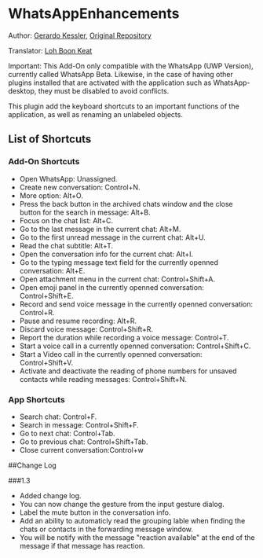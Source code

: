 # WhatsAppEnhancements

Author: [Gerardo Kessler](http://gera.ar), [Original Repository](https://github.com/GerardKessler/whatsapp)

Translator: [Loh Boon Keat](https://github.com/lbk2907/)

Important:
This Add-On only compatible with the  WhatsApp (UWP Version), currently called WhatsApp Beta. Likewise, in the case of having other plugins installed that are activated with the application such as WhatsApp-desktop, they must be disabled to avoid conflicts.

This plugin add the keyboard shortcuts to an important functions of the application, as well as renaming an unlabeled objects.

## List of Shortcuts

### Add-On Shortcuts

* Open WhatsApp: Unassigned.
* Create new conversation: Control+N.
* More option: Alt+O.
* Press the back button in the archived chats window and the close button for the search in message: Alt+B.
* Focus on the chat list: Alt+C.
* Go to the last message in the current chat: Alt+M.
* Go to the first unread message in the current chat: Alt+U.
* Read the chat subtitle: Alt+T.
* Open the conversation info for the current chat: Alt+I.
* Go to the typing message text field for the currently openned conversation: Alt+E.
* Open attachment menu in the current chat: Control+Shift+A.
* Open emoji panel in the currently openned conversation: Control+Shift+E.
* Record and send voice message in the currently openned conversation: Control+R.
* Pause and resume recording: Alt+R.
* Discard voice message: Control+Shift+R.
* Report the duration while recording a voice message: Control+T.
* Start a voice call in a currently openned conversation: Control+Shift+C.
* Start a Video call in the currently openned conversation: Control+Shift+V.
* Activate and deactivate the reading of phone numbers for unsaved contacts while reading messages: Control+Shift+N.

### App Shortcuts

* Search  chat: Control+F.
* Search in message: Control+Shift+F.
* Go to next chat: Control+Tab.
* Go to previous chat: Control+Shift+Tab.
* Close current conversation:Control+w

##Change Log

###1.3

* Added change log.
* You can now change the gesture from the input gesture dialog.
* Label the mute button in the conversation info.
* Add an ability to automaticly read the grouping lable when finding the chats or contacts in the forwarding message window.
* You will be notify with the message "reaction available" at the end of the message if that message has reaction.
